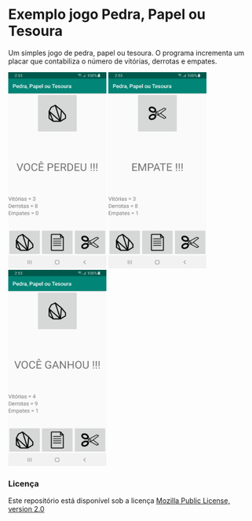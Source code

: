 # Exemplo jogo Pedra, Papel ou Tesoura

Um simples jogo de pedra, papel ou tesoura. O programa incrementa um placar que contabiliza o número de vitórias, derrotas e empates.

<img src="screenshot1.jpg" alt="screenshot" width="200" height="400"/>   <img src="screenshot2.jpg" alt="screenshot" width="200" height="400"/>   <img src="screenshot3.jpg" alt="screenshot" width="200" height="400"/>

### Licença
Este repositório está disponível sob a licença [Mozilla Public License, version 2.0](https://github.com/jhonatasrm/exemplo-jogo-pedra-papel-tesoura/blob/master/LICENSE)
